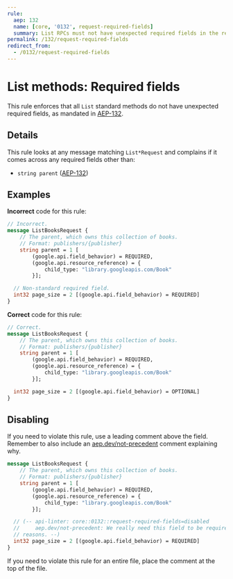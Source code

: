 ```yaml
---
rule:
  aep: 132
  name: [core, '0132', request-required-fields]
  summary: List RPCs must not have unexpected required fields in the request.
permalink: /132/request-required-fields
redirect_from:
  - /0132/request-required-fields
---
```


# List methods: Required fields

This rule enforces that all `List` standard methods do not have unexpected
required fields, as mandated in [AEP-132][].

## Details

This rule looks at any message matching `List*Request` and complains if it
comes across any required fields other than:

- `string parent` ([AEP-132][])

## Examples

**Incorrect** code for this rule:

```proto
// Incorrect.
message ListBooksRequest {
	// The parent, which owns this collection of books.
	// Format: publishers/{publisher}
	string parent = 1 [
	    (google.api.field_behavior) = REQUIRED,
	    (google.api.resource_reference) = {
	  		child_type: "library.googleapis.com/Book"
	    }];

  // Non-standard required field.
  int32 page_size = 2 [(google.api.field_behavior) = REQUIRED]
}
```

**Correct** code for this rule:

```proto
// Correct.
message ListBooksRequest {
	// The parent, which owns this collection of books.
	// Format: publishers/{publisher}
	string parent = 1 [
	    (google.api.field_behavior) = REQUIRED,
	    (google.api.resource_reference) = {
	  		child_type: "library.googleapis.com/Book"
	    }];

  int32 page_size = 2 [(google.api.field_behavior) = OPTIONAL]
}
```

## Disabling

If you need to violate this rule, use a leading comment above the field.
Remember to also include an [aep.dev/not-precedent][] comment explaining why.

```proto
message ListBooksRequest {
	// The parent, which owns this collection of books.
	// Format: publishers/{publisher}
	string parent = 1 [
	    (google.api.field_behavior) = REQUIRED,
	    (google.api.resource_reference) = {
	  		child_type: "library.googleapis.com/Book"
	    }];

  // (-- api-linter: core::0132::request-required-fields=disabled
  //     aep.dev/not-precedent: We really need this field to be required because
  // reasons. --)
  int32 page_size = 2 [(google.api.field_behavior) = REQUIRED]
}
```

If you need to violate this rule for an entire file, place the comment at the
top of the file.

[aep-132]: https://aep.dev/132
[aep.dev/not-precedent]: https://aep.dev/not-precedent
